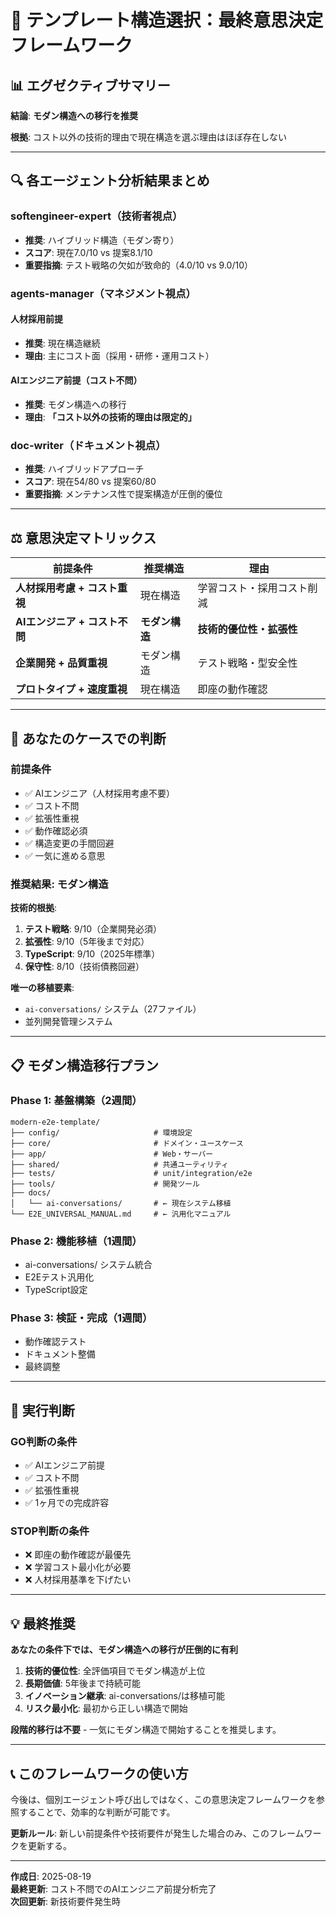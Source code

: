 # 🎯 **テンプレート構造選択：最終意思決定フレームワーク**

## 📊 **エグゼクティブサマリー**

**結論**: **モダン構造への移行を推奨**

**根拠**: コスト以外の技術的理由で現在構造を選ぶ理由はほぼ存在しない

---

## 🔍 **各エージェント分析結果まとめ**

### **softengineer-expert（技術者視点）**
- **推奨**: ハイブリッド構造（モダン寄り）
- **スコア**: 現在7.0/10 vs 提案8.1/10
- **重要指摘**: テスト戦略の欠如が致命的（4.0/10 vs 9.0/10）

### **agents-manager（マネジメント視点）**
#### 人材採用前提
- **推奨**: 現在構造継続
- **理由**: 主にコスト面（採用・研修・運用コスト）

#### AIエンジニア前提（コスト不問）
- **推奨**: モダン構造への移行
- **理由**: **「コスト以外の技術的理由は限定的」**

### **doc-writer（ドキュメント視点）**
- **推奨**: ハイブリッドアプローチ
- **スコア**: 現在54/80 vs 提案60/80
- **重要指摘**: メンテナンス性で提案構造が圧倒的優位

---

## ⚖️ **意思決定マトリックス**

| 前提条件 | 推奨構造 | 理由 |
|---------|---------|------|
| **人材採用考慮 + コスト重視** | 現在構造 | 学習コスト・採用コスト削減 |
| **AIエンジニア + コスト不問** | **モダン構造** | **技術的優位性・拡張性** |
| **企業開発 + 品質重視** | モダン構造 | テスト戦略・型安全性 |
| **プロトタイプ + 速度重視** | 現在構造 | 即座の動作確認 |

---

## 🎯 **あなたのケースでの判断**

### **前提条件**
- ✅ AIエンジニア（人材採用考慮不要）
- ✅ コスト不問
- ✅ 拡張性重視
- ✅ 動作確認必須
- ✅ 構造変更の手間回避
- ✅ 一気に進める意思

### **推奨結果: モダン構造**

**技術的根拠**:
1. **テスト戦略**: 9/10（企業開発必須）
2. **拡張性**: 9/10（5年後まで対応）
3. **TypeScript**: 9/10（2025年標準）
4. **保守性**: 8/10（技術債務回避）

**唯一の移植要素**:
- `ai-conversations/` システム（27ファイル）
- 並列開発管理システム

---

## 📋 **モダン構造移行プラン**

### **Phase 1: 基盤構築（2週間）**
```
modern-e2e-template/
├── config/                     # 環境設定
├── core/                       # ドメイン・ユースケース
├── app/                        # Web・サーバー
├── shared/                     # 共通ユーティリティ
├── tests/                      # unit/integration/e2e
├── tools/                      # 開発ツール
├── docs/
│   └── ai-conversations/       # ← 現在システム移植
└── E2E_UNIVERSAL_MANUAL.md     # ← 汎用化マニュアル
```

### **Phase 2: 機能移植（1週間）**
- ai-conversations/ システム統合
- E2Eテスト汎用化
- TypeScript設定

### **Phase 3: 検証・完成（1週間）**
- 動作確認テスト
- ドキュメント整備
- 最終調整

---

## 🚀 **実行判断**

### **GO判断の条件**
- ✅ AIエンジニア前提
- ✅ コスト不問
- ✅ 拡張性重視
- ✅ 1ヶ月での完成許容

### **STOP判断の条件**
- ❌ 即座の動作確認が最優先
- ❌ 学習コスト最小化が必要
- ❌ 人材採用基準を下げたい

---

## 💡 **最終推奨**

**あなたの条件下では、モダン構造への移行が圧倒的に有利**

1. **技術的優位性**: 全評価項目でモダン構造が上位
2. **長期価値**: 5年後まで持続可能
3. **イノベーション継承**: ai-conversations/は移植可能
4. **リスク最小化**: 最初から正しい構造で開始

**段階的移行は不要** - 一気にモダン構造で開始することを推奨します。

---

## 📞 **このフレームワークの使い方**

今後は、個別エージェント呼び出しではなく、この意思決定フレームワークを参照することで、効率的な判断が可能です。

**更新ルール**: 新しい前提条件や技術要件が発生した場合のみ、このフレームワークを更新する。

---
**作成日**: 2025-08-19  
**最終更新**: コスト不問でのAIエンジニア前提分析完了  
**次回更新**: 新技術要件発生時